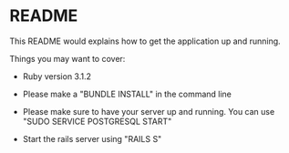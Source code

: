 # README

This README would explains how to get the application up and running.

Things you may want to cover:

- Ruby version 3.1.2

- Please make a "BUNDLE INSTALL" in the command line

- Please make sure to have your server up and running. You can use "SUDO SERVICE POSTGRESQL START"

- Start the rails server using "RAILS S"

